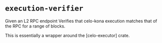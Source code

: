 # `execution-verifier`

Given an L2 RPC endpoint Verifies that celo-kona execution matches that of the RPC for a range of blocks.

This is essentially a wrapper around the [celo-executor] crate.
